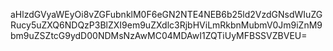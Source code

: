 aHlzdGVyaWEyOi8vZGFubnklM0F6eGN2NTE4NEB6b25ld2VzdGNsdWIuZGRucy5uZXQ6NDQzP3BlZXI9em9uZXdlc3RjbHViLmRkbnMubmV0Jm9iZnM9bm9uZSZtcG9ydD00NDMsNzAwMC04MDAwI1ZQTiUyMFBSSVZBVEU=
